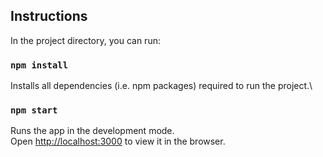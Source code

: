 ## Instructions

In the project directory, you can run:

### `npm install`

Installs all dependencies (i.e. npm packages) required to run the project.\

### `npm start`

Runs the app in the development mode.\
Open [http://localhost:3000](http://localhost:3000) to view it in the browser.
